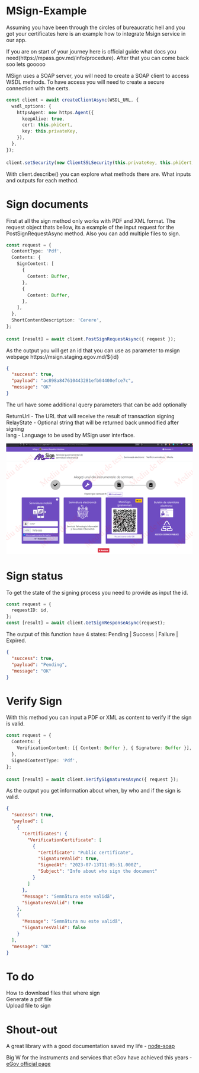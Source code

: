 # MSign-Example

<p>Assuming you have been through the circles of bureaucratic hell and you got your certificates here is an example how to integrate Msign service in our app.</p>

<p>If you are on start of your journey here is official guide what docs you need(https://mpass.gov.md/info/procedure). After that you can come back soo lets gooooo</p>

<p>MSign uses a SOAP server, you will need to create a SOAP client to access WSDL methods. To have access you will need to create a secure connection with the certs.</p>

```typescript
const client = await createClientAsync(WSDL_URL, {
  wsdl_options: {
    httpsAgent: new https.Agent({
      keepAlive: true,
      cert: this.pkiCert,
      key: this.privateKey,
    }),
  },
});

client.setSecurity(new ClientSSLSecurity(this.privateKey, this.pkiCert, {}));
```

<p>With client.describe() you can explore what methods there are. What inputs and outputs for each method.</p>

# Sign documents

<p>First at all the sign method only works with PDF and XML format. The request object thats bellow, its a example of the input request for the PostSignRequestAsync method. Also you can add multiple files to sign. </p>

```typescript
const request = {
  ContentType: 'Pdf',
  Contents: {
    SignContent: [
      {
        Content: Buffer,
      },
      {
        Content: Buffer,
      },
    ],
  },
  ShortContentDescription: 'Cerere',
};

const [result] = await client.PostSignRequestAsync({ request });
```

<p>As the output you will get an id that you can use as parameter to msign webpage https://msign.staging.egov.md/${id} </p>

```json
{
  "success": true,
  "payload": "ac898a847610443281efb04400efce7c",
  "message": "OK"
}
```

<p>The url have some additional query parameters that can be add optionally</p>

<p>
<summary>ReturnUrl - The URL that will receive the result of transaction
signing</summary>
<summary>RelayState - Optional string that will be returned back unmodified
after signing</summary>
<summary>lang - Language to be used by MSign user interface.</summary>
</p>

![Sign](./images/sign.png)

# Sign status

<p>To get the state of the signing process you need to provide as input the id.</p>

```typescript
const request = {
  requestID: id,
};
const [result] = await client.GetSignResponseAsync(request);
```

<p>The output of this function have 4 states: Pending | Success | Failure | Expired.</p>

```json
{
  "success": true,
  "payload": "Pending",
  "message": "OK"
}
```

# Verify Sign

<p>With this method you can input a PDF or XML as content to verify if the sign is valid. </p>

```typescript
const request = {
  Contents: {
    VerificationContent: [{ Content: Buffer }, { Signature: Buffer }],
  },
  SignedContentType: 'Pdf',
};

const [result] = await client.VerifySignaturesAsync({ request });
```

<p>As the output you get information about when, by who and if the sign is valid.</p>

```json
{
  "success": true,
  "payload": [
    {
      "Certificates": {
        "VerificationCertificate": [
          {
            "Certificate": "Public certificate",
            "SignatureValid": true,
            "SignedAt": "2023-07-13T11:05:51.000Z",
            "Subject": "Info about who sign the document"
          }
        ]
      },
      "Message": "Semnătura este validă",
      "SignaturesValid": true
    },
    {
      "Message": "Semnătura nu este validă",
      "SignaturesValid": false
    }
  ],
  "message": "OK"
}
```

# To do

<summary>How to download files that where sign</summary>
<summary>Generate a pdf file </summary>
<summary>Upload file to sign </summary>

# Shout-out

<p>A great library with a good documentation saved my life - <a href="https://github.com/vpulim/node-soap" target="_blank">node-soap</a></p>

<p>Big W for the instruments and services that eGov have achieved this years - <a href="https://egov.md/ro">eGov official page</a> </p>
